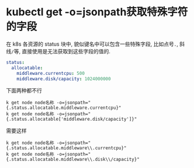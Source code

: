 # kubectl get -o=jsonpath获取特殊字符的字段

在 k8s 各资源的 status 块中, 貌似键名中可以包含一些特殊字段, 比如点号`.`, 斜线`/`等, 直接使用是无法获取到这些字段的值的.

```yaml
status:
  allocatable:
    middleware.currentcpu: 500
    middleware.disk/capacity: 1024000000
```

下面两种都不行

```
k get node node名称 -o=jsonpath="{.status.allocatable.middleware.currentcpu}" 
k get node node名称 -o=jsonpath="{.status.allocatable['middleware.disk/capacity']}" 
```

需要这样

```
k get node node名称 -o=jsonpath="{.status.allocatable.middleware\\.currentcpu}" 
k get node node名称 -o=jsonpath="{.status.allocatable.middleware\\.disk\\/capacity}" 
```

